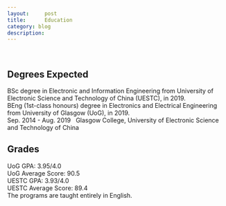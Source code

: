 ```yaml
---
layout:     post
title:      Education
category: blog
description: 
---
```

<br>
<h2>Degrees Expected</h2>
BSc degree in Electronic and Information Engineering from University of Electronic Science and Technology of China (UESTC), in 2019.<br>
BEng (1st-class honours) degree in Electronics and Electrical Engineering from University of Glasgow (UoG), in 2019.<br>
Sep. 2014 - Aug. 2019	&nbsp;	Glasgow College, University of Electronic Science and Technology of China
<h2>Grades</h2>
UoG GPA: 3.95/4.0<br>
UoG Average Score: 90.5<br>
UESTC GPA: 3.93/4.0<br> 
UESTC Average Score: 89.4<br>
The programs are taught entirely in English.
